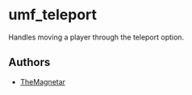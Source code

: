 umf_teleport
========

Handles moving a player through the teleport option.

## Authors

- [TheMagnetar](https://github.com/TheMagnetar)
